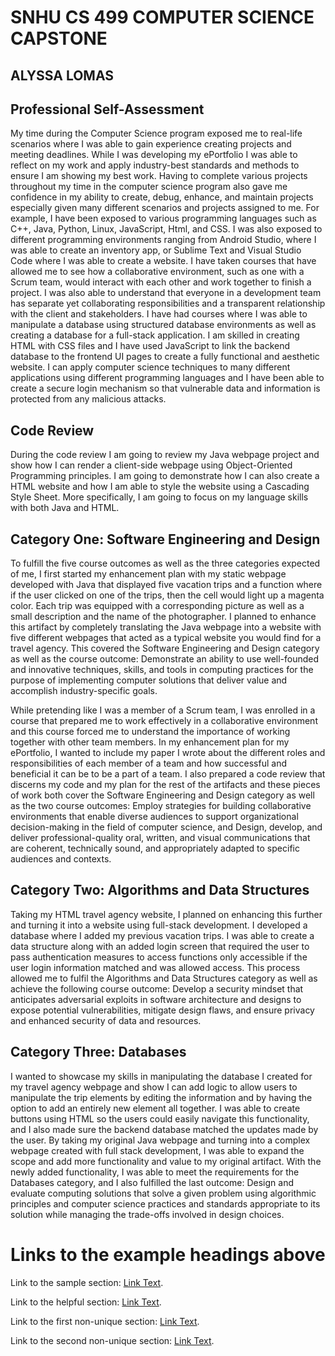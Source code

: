 # SNHU CS 499 COMPUTER SCIENCE CAPSTONE

## ALYSSA LOMAS

## Professional Self-Assessment

My time during the Computer Science program exposed me to real-life scenarios where I was able to gain experience creating projects and meeting deadlines. While I was developing my ePortfolio I was able to reflect on my work and apply industry-best standards and methods to ensure I am showing my best work. Having to complete various projects throughout my time in the computer science program also gave me confidence in my ability to create, debug, enhance, and maintain projects especially given many different scenarios and projects assigned to me. For example, I have been exposed to various programming languages such as C++, Java, Python, Linux, JavaScript, Html, and CSS. I was also exposed to different programming environments ranging from Android Studio, where I was able to create an inventory app, or Sublime Text and Visual Studio Code where I was able to create a website. I have taken courses that have allowed me to see how a collaborative environment, such as one with a Scrum team, would interact with each other and work together to finish a project. I was also able to understand that everyone in a development team has separate yet collaborating responsibilities and a transparent relationship with the client and stakeholders. I have had courses where I was able to manipulate a database using structured database environments as well as creating a database for a full-stack application. I am skilled in creating HTML with CSS files and I have used JavaScript to link the backend database to the frontend UI pages to create a fully functional and aesthetic website. I can apply computer science techniques to many different applications using different programming languages and I have been able to create a secure login mechanism so that vulnerable data and information is protected from any malicious attacks.

## Code Review

During the code review I am going to review my Java webpage project and show how I can render a client-side webpage using Object-Oriented Programming principles. I am going to demonstrate how I can also create a HTML website and how I am able to style the website using a Cascading Style Sheet. More specifically, I am going to focus on my language skills with both Java and HTML.

## Category One: Software Engineering and Design

To fulfill the five course outcomes as well as the three categories expected of me, I first started my enhancement plan with my static webpage developed with Java that displayed five vacation trips and a function where if the user clicked on one of the trips, then the cell would light up a magenta color. Each trip was equipped with a corresponding picture as well as a small description and the name of the photographer. I planned to enhance this artifact by completely translating the Java webpage into a website with five different webpages that acted as a typical website you would find for a travel agency. This covered the Software Engineering and Design category as well as the course outcome: Demonstrate an ability to use well-founded and innovative techniques, skills, and tools in computing practices for the purpose of implementing computer solutions that deliver value and accomplish industry-specific goals.

While pretending like I was a member of a Scrum team, I was enrolled in a course that prepared me to work effectively in a collaborative environment and this course forced me to understand the importance of working together with other team members. In my enhancement plan for my ePortfolio, I wanted to include my paper I wrote about the different roles and responsibilities of each member of a team and how successful and beneficial it can be to be a part of a team. I also prepared a code review that discerns my code and my plan for the rest of the artifacts and these pieces of work both cover the Software Engineering and Design category as well as the two course outcomes: Employ strategies for building collaborative environments that enable diverse audiences to support organizational decision-making in the field of computer science, and Design, develop, and deliver professional-quality oral, written, and visual communications that are coherent, technically sound, and appropriately adapted to specific audiences and contexts.  

## Category Two: Algorithms and Data Structures

Taking my HTML travel agency website, I planned on enhancing this further and turning it into a website using full-stack development. I developed a database where I added my previous vacation trips. I was able to create a data structure along with an added login screen that required the user to pass authentication measures to access functions only accessible if the user login information matched and was allowed access. This process allowed me to fulfil the Algorithms and Data Structures category as well as achieve the following course outcome: Develop a security mindset that anticipates adversarial exploits in software architecture and designs to expose potential vulnerabilities, mitigate design flaws, and ensure privacy and enhanced security of data and resources.

## Category Three:  Databases

I wanted to showcase my skills in manipulating the database I created for my travel agency webpage and show I can add logic to allow users to manipulate the trip elements by editing the information and by having the option to add an entirely new element all together. I was able to create buttons using HTML so the users could easily navigate this functionality, and I also made sure the backend database matched the updates made by the user. By taking my original Java webpage and turning into a complex webpage created with full stack development, I was able to expand the scope and add more functionality and value to my original artifact. With the newly added functionality, I was able to meet the requirements for the Databases category, and I also fulfilled the last outcome: Design and evaluate computing solutions that solve a given problem using algorithmic principles and computer science practices and standards appropriate to its solution while managing the trade-offs involved in design choices.  

# Links to the example headings above

Link to the sample section: [Link Text](#sample-section).

Link to the helpful section: [Link Text](#thisll-be-a-helpful-section-about-the-greek-letter-Θ).

Link to the first non-unique section: [Link Text](#this-heading-is-not-unique-in-the-file).

Link to the second non-unique section: [Link Text](#this-heading-is-not-unique-in-the-file-1).
